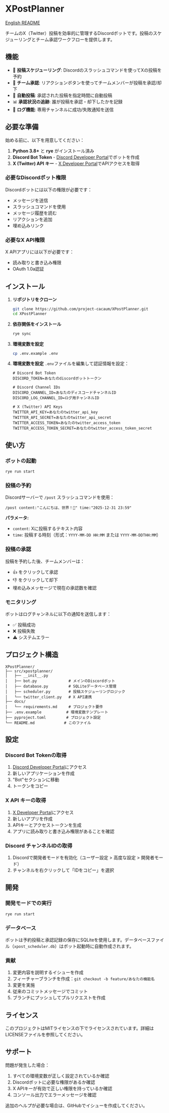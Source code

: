 # XPostPlanner

[English README](README.md)

チームのX（Twitter）投稿を効率的に管理するDiscordボットです。投稿のスケジューリングとチーム承認ワークフローを提供します。

## 機能

- 📅 **投稿スケジューリング**: Discordのスラッシュコマンドを使ってXの投稿を予約
- 👥 **チーム承認**: リアクションボタンを使ってチームメンバーが投稿を承認/却下
- 🤖 **自動投稿**: 承認された投稿を指定時間に自動投稿
- 📊 **承認状況の追跡**: 誰が投稿を承認・却下したかを記録
- 📝 **ログ機能**: 専用チャンネルに成功/失敗通知を送信

## 必要な準備

始める前に、以下を用意してください：

1. **Python 3.8+** と **rye** がインストール済み
2. **Discord Bot Token** - [Discord Developer Portal](https://discord.com/developers/applications)でボットを作成
3. **X (Twitter) API キー** - [X Developer Portal](https://developer.x.com/)でAPIアクセスを取得

### 必要なDiscordボット権限

Discordボットには以下の権限が必要です：
- メッセージを送信
- スラッシュコマンドを使用
- メッセージ履歴を読む
- リアクションを追加
- 埋め込みリンク

### 必要なX API権限

X APIアプリには以下が必要です：
- 読み取りと書き込み権限
- OAuth 1.0a認証

## インストール

1. **リポジトリをクローン**
   ```bash
   git clone https://github.com/project-cacaum/XPostPlanner.git
   cd XPostPlanner
   ```

2. **依存関係をインストール**
   ```bash
   rye sync
   ```

3. **環境変数を設定**
   ```bash
   cp .env.example .env
   ```

4. **環境変数を設定**
   `.env`ファイルを編集して認証情報を設定：
   ```env
   # Discord Bot Token
   DISCORD_TOKEN=あなたのdiscordボットトークン
   
   # Discord Channel IDs
   DISCORD_CHANNEL_ID=あなたのディスコードチャンネルID
   DISCORD_LOG_CHANNEL_ID=ログ用チャンネルID
   
   # X (Twitter) API Keys
   TWITTER_API_KEY=あなたのtwitter_api_key
   TWITTER_API_SECRET=あなたのtwitter_api_secret
   TWITTER_ACCESS_TOKEN=あなたのtwitter_access_token
   TWITTER_ACCESS_TOKEN_SECRET=あなたのtwitter_access_token_secret
   ```

## 使い方

### ボットの起動

```bash
rye run start
```

### 投稿の予約

Discordサーバーで `/post` スラッシュコマンドを使用：

```
/post content:"こんにちは、世界！🌟" time:"2025-12-31 23:59"
```

**パラメータ:**
- `content`: Xに投稿するテキスト内容
- `time`: 投稿する時刻（形式：`YYYY-MM-DD HH:MM` または `YYYY-MM-DDTHH:MM`）

### 投稿の承認

投稿を予約した後、チームメンバーは：
- 👍 をクリックして承認
- 👎 をクリックして却下
- 埋め込みメッセージで現在の承認数を確認

### モニタリング

ボットはログチャンネルに以下の通知を送信します：
- ✅ 投稿成功
- ❌ 投稿失敗
- ⚠️ システムエラー

## プロジェクト構造

```
XPostPlanner/
├── src/xpostplanner/
│   ├── __init__.py
│   ├── bot.py              # メインのDiscordボット
│   ├── database.py         # SQLiteデータベース管理
│   ├── scheduler.py        # 投稿スケジューリングロジック
│   └── twitter_client.py   # X API連携
├── docs/
│   └── requirements.md     # プロジェクト要件
├── .env.example           # 環境変数テンプレート
├── pyproject.toml         # プロジェクト設定
└── README.md             # このファイル
```

## 設定

### Discord Bot Tokenの取得

1. [Discord Developer Portal](https://discord.com/developers/applications)にアクセス
2. 新しいアプリケーションを作成
3. "Bot"セクションに移動
4. トークンをコピー

### X API キーの取得

1. [X Developer Portal](https://developer.x.com/)にアクセス
2. 新しいアプリを作成
3. APIキーとアクセストークンを生成
4. アプリに読み取りと書き込み権限があることを確認

### Discord チャンネルIDの取得

1. Discordで開発者モードを有効化（ユーザー設定 > 高度な設定 > 開発者モード）
2. チャンネルを右クリックして「IDをコピー」を選択

## 開発

### 開発モードでの実行

```bash
rye run start
```

### データベース

ボットは予約投稿と承認記録の保存にSQLiteを使用します。データベースファイル（`xpost_scheduler.db`）はボット起動時に自動作成されます。

### 貢献

1. 変更内容を説明するイシューを作成
2. フィーチャーブランチを作成：`git checkout -b feature/あなたの機能名`
3. 変更を実施
4. 従来のコミットメッセージでコミット
5. ブランチにプッシュしてプルリクエストを作成

## ライセンス

このプロジェクトはMITライセンスの下でライセンスされています。詳細はLICENSEファイルを参照してください。

## サポート

問題が発生した場合：

1. すべての環境変数が正しく設定されているか確認
2. Discordボットに必要な権限があるか確認
3. X APIキーが有効で正しい権限を持っているか確認
4. コンソール出力でエラーメッセージを確認

追加のヘルプが必要な場合は、GitHubでイシューを作成してください。
